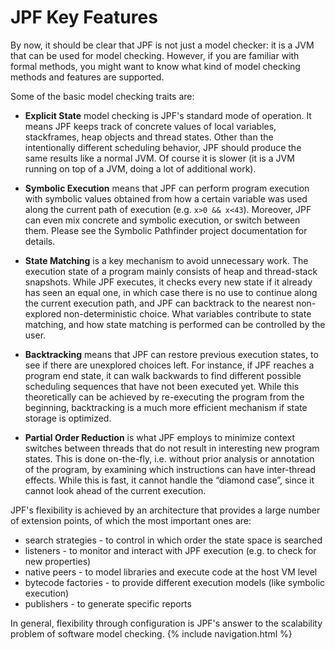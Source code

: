 # JPF Key Features #

By now, it should be clear that JPF is not just a model checker: it is a JVM that can be used for model checking. However, if you are familiar with formal methods, you might want to know what kind of model checking methods and features are supported.

Some of the basic model checking traits are:

* **Explicit State** model checking is JPF's standard mode of operation. It means JPF keeps track of concrete values of local variables, stackframes, heap objects and thread states. Other than the intentionally different scheduling behavior, JPF should produce the same results like a normal JVM. Of course it is slower (it is a JVM running on top of a JVM, doing a lot of additional work).

* **Symbolic Execution** means that JPF can perform program execution with symbolic values obtained from how a certain variable was used along the current path of execution (e.g. `x>0 && x<43`). Moreover, JPF can even mix concrete and symbolic execution, or switch between them. Please see the Symbolic Pathfinder project documentation for details.

* **State Matching** is a key mechanism to avoid unnecessary work. The execution state of a program mainly consists of heap and thread-stack snapshots. While JPF executes, it checks every new state if it already has seen an equal one, in which case there is no use to continue along the current execution path, and JPF can backtrack to the nearest non-explored non-deterministic choice. What variables contribute to state matching, and how state matching is performed can be controlled by the user.

* **Backtracking** means that JPF can restore previous execution states, to see if there are unexplored choices left. For instance, if JPF reaches a program end state, it can walk backwards to find different possible scheduling sequences that have not been executed yet. While this theoretically can be achieved by re-executing the program from the beginning, backtracking is a much more efficient mechanism if state storage is optimized.

* **Partial Order Reduction** is what JPF employs to minimize context switches between threads that do not result in interesting new program states. This is done on-the-fly, i.e. without prior analysis or annotation of the program, by examining which instructions can have inter-thread effects. While this is fast, it cannot handle the “diamond case”, since it cannot look ahead of the current execution. 

JPF's flexibility is achieved by an architecture that provides a large number of extension points, of which the most important ones are:

 * search strategies - to control in which order the state space is searched
 * listeners - to monitor and interact with JPF execution (e.g. to check for new properties)
 * native peers - to model libraries and execute code at the host VM level
 * bytecode factories - to provide different execution models (like symbolic execution)
 * publishers - to generate specific reports

In general, flexibility through configuration is JPF's answer to the scalability problem of software model checking.
{% include navigation.html %}
